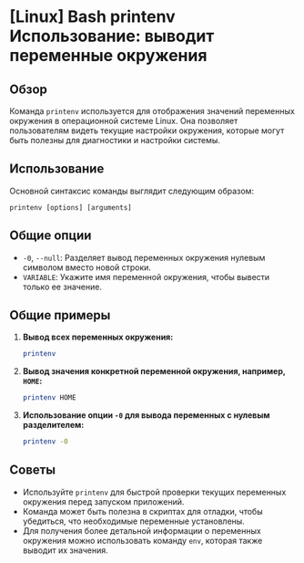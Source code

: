 # [Linux] Bash printenv Использование: выводит переменные окружения

## Обзор
Команда `printenv` используется для отображения значений переменных окружения в операционной системе Linux. Она позволяет пользователям видеть текущие настройки окружения, которые могут быть полезны для диагностики и настройки системы.

## Использование
Основной синтаксис команды выглядит следующим образом:

```
printenv [options] [arguments]
```

## Общие опции
- `-0`, `--null`: Разделяет вывод переменных окружения нулевым символом вместо новой строки.
- `VARIABLE`: Укажите имя переменной окружения, чтобы вывести только ее значение.

## Общие примеры
1. **Вывод всех переменных окружения:**
   ```bash
   printenv
   ```

2. **Вывод значения конкретной переменной окружения, например, `HOME`:**
   ```bash
   printenv HOME
   ```

3. **Использование опции `-0` для вывода переменных с нулевым разделителем:**
   ```bash
   printenv -0
   ```

## Советы
- Используйте `printenv` для быстрой проверки текущих переменных окружения перед запуском приложений.
- Команда может быть полезна в скриптах для отладки, чтобы убедиться, что необходимые переменные установлены.
- Для получения более детальной информации о переменных окружения можно использовать команду `env`, которая также выводит их значения.